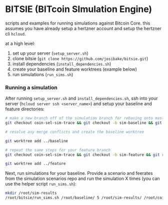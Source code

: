# BITSIE (BITcoin SImulation Engine)

scripts and examples for running simulations against Bitcoin Core. this assumes you have already setup a hertzner account and setup the hertzner cli `hcloud`.

at a high level:

1. set up your server (`setup_server.sh`)
2. clone bitsie (`git clone https://github.com/josibake/bitsie.git`)
2. install dependencies (`install_dependencies.sh`)
3. create your baseline and feature worktrees (example below)
4. run simulations (`run_sims.sh`)

### Running a simulation

After running `setup_server.sh` and `install_dependencies.sh`, ssh into your server (`hcloud server ssh <server_name>`) and setup your baseline and feature directories:

```sh
# make a new branch off of the simulation branch for rebasing onto master
git checkout coin-sel-sim-trace && git checkout -b sim-baseline && git rebase master 

# resolve any merge conflicts and create the baseline worktree

git worktree add ../baseline

# repeat the same steps for your feature branch
git checkout coin-sel-sim-trace && git checkout -b sim-feature && git rebase josibake-coin-selection-rebase

git worktree add ../feature
```

Next, run simulations for your baseline. Provide a scenario and feerates from the simulation scenarios repo and run the simulation X times (you can use the helper script `run_sims.sh`):

```sh
mkdir /root/sim-results
/root/bitsie/run_sims.sh /root/baseline/ 5 /root/sim-results/ /root/coin-selection-simulation/payments/bustabit-tiny-hot-wallet.csv /root/coin-selection-simulation/feerates/2019-2020-per-day.csv
```

